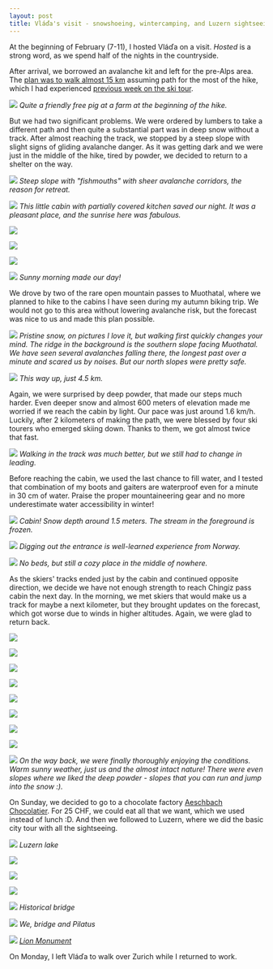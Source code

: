 ```yaml
---
layout: post
title: Vláďa's visit - snowshoeing, wintercamping, and Luzern sightseeing
---
```


At the beginning of February (7-11), I hosted Vláďa on a visit. *Hosted* is a strong word, as we spend half of the nights in the countryside.

After arrival, we borrowed an avalanche kit and left for the pre-Alps area. The [plan was to walk almost 15 km](https://mapy.cz/s/3oP2w) assuming path for the most of the hike, which I had experienced [previous week on the ski tour](https://bender250.github.io/Furggelenstock/).

![](https://lh3.googleusercontent.com/owpgJP61lQKhzmbXtVxV_zIiL0wf3Ftiy3MWiONY59aYoUnVWCXePxIErWjbXU19HL0r8LD1d0oAfcwaMyNvRa5vy_7TP31_gu3n23ToMJt8aXuRQ0aC16LoSSCCiNnKBDvGF8NDLoM=w2160-h1440-no)
*Quite a friendly free pig at a farm at the beginning of the hike.*

But we had two significant problems. We were ordered by lumbers to take a different path and then quite a substantial part was in deep snow without a track. After almost reaching the track, we stopped by a steep slope with slight signs of gliding avalanche danger. As it was getting dark and we were just in the middle of the hike, tired by powder, we decided to return to a shelter on the way.

![](https://lh3.googleusercontent.com/5xHKloba4ADtI5stygFYE3gcmiQI4Tr2X1MGzhdO58ca2kMPFTdgX9xHpt-E3suSQEmDNqGwipNhLVqVqTIiwjGiAvsyBcjnwN_AYI2AsTTQve-47d-fGPlB-xo4raQeoRG6TjEPkp4=w2160-h1440-no)
*Steep slope with "fishmouths" with sheer avalanche corridors, the reason for retreat.*

![](https://lh3.googleusercontent.com/Caap8-O1PAShPh-SpPwNV2SXLSk4dcQAMxXCyOhU79XXW_j3mAF-fQfde99mklWAkqYTIsRSoDvmXUO5mpUmR8ZE0Yex3yaPIRSVQhD7lVGYVVoSZEhRerR6rtUCxocF85DmEYlGpnI=w2160-h1440-no)
*This little cabin with partially covered kitchen saved our night. It was a pleasant place, and the sunrise here was fabulous.*

![](https://lh3.googleusercontent.com/R_UYq8Ta06PrS0-xT5p_91fOPteCdtiTIb6WDVAgy17ws_mUBd1IuSKshCOafasOW4DU3hLic_fHOtJdmperWfp0Di6p0WC3FPT_mP8svY95BGZH-_XP-rV6VCX8waMe226A8XU3Dik=w2560-h1254-no)

![](https://lh3.googleusercontent.com/5NMGhdCwSc_AT_JS3_uO9EOCtTRRfIgnjwspkMYERLiVstPR6-t4iToyiXBddC7OCpHQWFDCiv8GddzUJMq6f6vikcRHhHTsY2VSiYr92X5Ga2H_NPShL9Ct2JXcrEmjZNUhaYPTSVA=w2160-h1440-no)

![](https://lh3.googleusercontent.com/MZ6QIByFYTHauSmogTEodOd2QfRq88S-XBvLAbGkoVg5A56yRH2ZZr8XD32LFQrGZPs3nqcYSy6zWCy0d12_F4RPp4U3SunhTtI3pM9CMSHtn9F5Nsq3aL2Xttnij4R75bVtuXtUG_U=w2160-h1440-no)

![](https://lh3.googleusercontent.com/bcLiYukXW4Ek8fISDDVZsEJuo1yKMeNK7ZzQ1lvCjFvreuAFwfbxeNT07B5vW1ib-xgSB-d9xtkMEegr4L8FcnCPIbPS1DjSs1F1XiSI8w_SwkHnpfSXjEf0rXANcF82CAjGa5Ynrhs=w2560-h872-no)
*Sunny morning made our day!*

We drove by two of the rare open mountain passes to Muothatal, where we planned to hike to the cabins I have seen during my autumn biking trip. We would not go to this area without lowering avalanche risk, but the forecast was nice to us and made this plan possible.

![](https://lh3.googleusercontent.com/yXDBqXtXt1h3RHuMEMv1Adnc1xHEUrOw5-cPxqsTuWjUVaFS8iURHC2E45B33bvOGIkUHCBxH9rddi5Jj4hjqoJ4ZMwVtHko-CV5LQxf_rYx3ukxYnict5VtnKbwcm6cRpkvdbjYjfk=w2160-h1440-no)
*Pristine snow, on pictures I love it, but walking first quickly changes your mind. The ridge in the background is the southern slope facing Muothatal. We have seen several avalanches falling there, the longest past over a minute and scared us by noises. But our north slopes were pretty safe.*

![](https://lh3.googleusercontent.com/R6IkMgU33lH509z3-7OigAtxFEs2FHDxNHds71t5ZLvwI1L0Cui61Qwg3rf7oPpls12oV6BrSqL7lFTDw1zftoQkuI2o4dN8mDdhY8uE6OyG6NbNKswf7Pfi3OYDKuImkMBJtfcp70I=w2160-h1440-no)
*This way up, just 4.5 km.*

Again, we were surprised by deep powder, that made our steps much harder. Even deeper snow and almost 600 meters of elevation made me worried if we reach the cabin by light. Our pace was just around 1.6 km/h. Luckily, after 2 kilometers of making the path, we were blessed by four ski tourers who emerged skiing down. Thanks to them, we got almost twice that fast.

![](https://lh3.googleusercontent.com/NJ6eI1b2CnQen9lZuxeJW4NeeyEHg9Q7w8cHWxz-4vcWJJ4hRHN5zfR_6ZuErFlTparhtzhfybFOAw685C_PSl0EQh4UpWK-MeOovrxetbKEM7KA5IdYdCzuWgr2-mf4MLhTHnMQjak=w2160-h1440-no)
*Walking in the track was much better, but we still had to change in leading.*

Before reaching the cabin, we used the last chance to fill water, and I tested that combination of my boots and gaiters are waterproof even for a minute in 30 cm of water. Praise the proper mountaineering gear and no more underestimate water accessibility in winter!

![](https://lh3.googleusercontent.com/JvBuUSPREzIaJvSLYuI6hc4kc3ZXz1rNVJEhnE21TGhDftSJb3kBoasnJRxfMzuABN87A00wp0FKJCQMP0qoduqyd41eUHzIoluf4TVnyyMsJVm5m98YiARZI0xhKyDekhxSSzVgQhQ=w2160-h1440-no)
*Cabin! Snow depth around 1.5 meters. The stream in the foreground is frozen.*

![](https://lh3.googleusercontent.com/jebvbMP0FHXJ-8bPUuCfisEZVtRPxD24furwwKOtrngOqfTLFgXc0eDbjJtZJWzccklkDGl7h0MJwqPGKNvj3zRzmVCcp3h0SMBiy6FA8ey0K8TP663isibtx99jVIocu0lgYczLGXI=w960-h1440-no)
*Digging out the entrance is well-learned experience from Norway.*

![](https://lh3.googleusercontent.com/msodKr-8oGPYWQAkQCvrqpYs6-_DA3yE4wUj5wDuHY50cEim581JKrgbtyLCi7IC7h_0o2GLau-Do-le5jln_9t9iGrK3uKTTAVcl1OzNPkaJeFa9rRsjlMN3ZjhTRl34DExbgdK7TQ=w2160-h1440-no)
*No beds, but still a cozy place in the middle of nowhere.*

As the skiers' tracks ended just by the cabin and continued opposite direction, we decide we have not enough strength to reach Chingiz pass cabin the next day. In the morning, we met skiers that would make us a track for maybe a next kilometer, but they brought updates on the forecast, which got worse due to winds in higher altitudes. Again, we were glad to return back.

![](https://lh3.googleusercontent.com/dFTmbECRMhv_YPrtWeVnYyjqqPHC0-4w8-ahNlADiXinQiozdu-mo87yPzueiq4uqw5pyjvLh0RLbVUdPvAKTeoRIS067gmiXUyla38eVUpaFapWzlQUomjpE0QY790z_AmNR37iN4w=w2160-h1440-no)

![](https://lh3.googleusercontent.com/2dGT28Hhoq2aDG3LZ_7dIBlxteLDmOFYa1XJd2Rzrp-rFBJFN5Ri6AokNW3c9HDFLvi9L8qFMYP5DxiegBgc7xGe5YT6ZqqzJv_F-z8ItyayWyMLwy91wsyeVsaUFZ0s-1vkmzsYx20=w2160-h1440-no)

![](https://lh3.googleusercontent.com/r2vqea9jWgOZHtjLrWs-Yt2eIsflis78H9gLJ9bSxZF9EDVTfOJJ5jbZLaEdciwFo6gQujPoKmKlPdW7xkaJ5HPAKi45jNcS09DaolqV44oJGYN80ritptsY9QKyesPFDcu600pcJb0=w2160-h1440-no)

![](https://lh3.googleusercontent.com/Q-ipLCj4gGbnR2lph-xok9XxBWoVlbFehoAhhJEyKLGtqQfsKzeEn5L04Ej58k4F_gCDdTT6COWiZBnKOSX0moaoUvViF_m1SDHe1348d_sMWXN1rQoIRVuvq5ALdEwZqO69FEF4CFo=w2160-h1440-no)

![](https://lh3.googleusercontent.com/sJCrp1PSBLCMlw9CUm7KvHAzSHD1wpNS5I0EC5anLZOtiTW7QpkDIFqXRjY21-LuUx0P9cQbSz8XJXWuEIFkXWTTXnjHLkuHVlzNbzYwjPQlKnX6B6yuITIqvpGpMD-ay6mYoukLDlI=w2160-h1440-no)

![](https://lh3.googleusercontent.com/dvBEEyymXbpdBHUINvJyBdpiEntb5Pie_4Y5eCUTacpA0R-LKPG0GdDzbRDqZwMKgsSHKKA8W_o2LuOtvXPBGEs0KvQ39Y9KBqybdIuKPCbhqzcUJtQY2GCKpJZrOuNwh_68HkstV-4=w2160-h1440-no)

![](https://lh3.googleusercontent.com/wJfyquAgSCmKyRuoNlCiL_cmMa7N_96TPCRLeG22ndWNZuX6E_ldAkNpOFsfeP8r1m-mzitdc-b35LPx3XtX2bKdl8gPuljxuV4gpMBT03k34KENBIRahnn1-qmxQVKQWq52NPCNeAs=w2160-h1440-no)

![](https://lh3.googleusercontent.com/7XEzR1X4RyBFKP3tRnJ5IJjqJ19DaacHvJr7sOyCbzb9WezZlnhMxAYsXVeKsYZs0XEJTuEHO2DN1HtyXrO9WeslGpxGeyp1KIAPmbz3Ds1wuPrF1nBc9jgq-ZkJDuiHbyNUTXr5GG4=w2560-h1157-no)

![](https://lh3.googleusercontent.com/-CyVPRwHbo-5hIq-lQEnv2hbzf6NdRNCI_LG2LL_7CcMvcZmubEaYep_8MRCnySFy5C7x0EunilUazzHMx-ioQexPQ0zFMtgyUcCHtmQO0mu-ltvp7JN3VcJJFPyNNQzpa5MQ06rZbg=w2160-h1440-no)
*On the way back, we were finally thoroughly enjoying the conditions. Warm sunny weather, just us and the almost intact nature! There were even slopes where we liked the deep powder - slopes that you can run and jump into the snow :).*

On Sunday, we decided to go to a chocolate factory [Aeschbach Chocolatier](https://aeschbach-chocolatier.ch/aeschbach-erleben/chocowelt/). For 25 CHF, we could eat all that we want, which we used instead of lunch :D. And then we followed to Luzern, where we did the basic city tour with all the sightseeing.

![](https://lh3.googleusercontent.com/rcYZ9WSXplsm4fo3f01PnN88903-Xi-T2y2bMu_k7nOynuc-HPkyLSRGIzwQZYWf4uFiLx0SRWZDVdbNbcan7_NBVKITUt_biw5lWkmwAnJMRGNr_N3iEL7FfCg2uNZTsp_vDGFX1Jk=w2560-h803-no)
*Luzern lake*

![](https://lh3.googleusercontent.com/1keyWwJgIo4DfOUmJwvWzm2hrx88bttjDzv5j0iwNk3Hz6e9oWRco8IHgTVeYJEmvz3Im2XY8Oy5xFrbuztjIyA9TwGvO8W6_6oYryy2xdfzs33OvNCOb9pfJrFtgONg4QgfGdsbOok=w2560-h1024-no)

![](https://lh3.googleusercontent.com/QjqNoModyPSBbG2ZmhgGwQU41Wo_oP0k8rJXNqt43G32exT_qy8s00SeBKJCDZc8u-jGgIZ0XOXC2T_nfPMDYwLNhAcgDVds_-9ZISsdD88R7mHLfkmTGvcdz-FnSuZ0EiLfint2e7I=w960-h1440-no)

![](https://lh3.googleusercontent.com/1_kWBe_DkgeEGGMdzymDCJqhsPxL7InpLWBy7xvmPsax2i1RGejIedUDhdZCU4_Q5suLTbK_Jx8N_2mMlr8D51KWi82FuI6zztAu96uZZZ7DS2FImrQ_lanmTBFqQKpBwxDarX2YUjY=w2160-h1440-no)

![](https://lh3.googleusercontent.com/Qc9NxkS2URt5xsuM9KEvnJ3Ud7xQBk2EQqFTPpVqTFOS6XRR6YunMNCjVQIuHuTCEmHRdZhhWAqT_NQA3QviIcIvnty3al8lQ4zvZ8sycvv-VfZLNfR43XoSbW-U8c-Z0XuBF0tw_KA=w2160-h1440-no)
*Historical bridge*

![](https://lh3.googleusercontent.com/_t8fyPL9mqn0v6gYvc03-tK_zkUz-xOy-L8PPMySYXZ77z35oATBIgUuF8k99WiVevA1tL3hEzr11ANWKVyOtCjBd9SGycv7f4VPiBriuqbdEoIGc50iu2bwa7ENl4JHsAeJI4pfZhM=w2160-h1440-no)
*We, bridge and Pilatus*

![](https://lh3.googleusercontent.com/dQQ7tq8v7zBYJOTL9ti_pvDWVvrE3sTZDRsX_sb-nvdBgkm8plN-o6eT5rlaBRruw6VeVHmZzx7oAMNf9PTOQTdcqPvYlzmxkMin96n1cSNBvk_EZJCWU521i8HYvlXGrJXVddrFYk4=w2160-h1440-no)
*[Lion Monument](https://en.wikipedia.org/wiki/Lion_Monument)*

On Monday, I left Vláďa to walk over Zurich while I returned to work.
